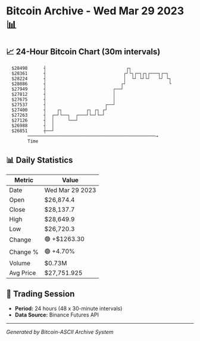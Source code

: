 # Bitcoin Archive - Wed Mar 29 2023 📊

## 📈 24-Hour Bitcoin Chart (30m intervals)

```
  $28498      ┤                              ┌┐                
  $28361      ┤                             ┌┘└┐┌─┐┌┐┌───┐┌─┐  
  $28224      ┤                             │  └┘ └┘└┘   └┘ └┐ 
  $28086      ┤                            ┌┘                └ 
  $27949      ┤                         ┌──┘                   
  $27812      ┤                         │                      
  $27675      ┤                         │                      
  $27537      ┤                      ┌──┘                      
  $27400      ┤    ┌┐         ┌┐ ┌┐ ┌┘                         
  $27263      ┤  ┌─┘└──┐  ┌───┘└─┘└─┘                          
  $27126      ┤  │     └──┘                                    
  $26988      ┤  │                                             
  $26851      ┼──┘                                             
        ────────────────────────────────────────────────→
        Time
```

## 📊 Daily Statistics

| Metric | Value |
|--------|-------|
| Date | Wed Mar 29 2023 |
| Open | $26,874.4 |
| Close | $28,137.7 |
| High | $28,649.9 |
| Low | $26,720.3 |
| Change | 🟢 +$1263.30 |
| Change % | 🟢 +4.70% |
| Volume | $0.73M |
| Avg Price | $27,751.925 |

## 📅 Trading Session

- **Period:** 24 hours (48 x 30-minute intervals)
- **Data Source:** Binance Futures API

---
*Generated by Bitcoin-ASCII Archive System*

